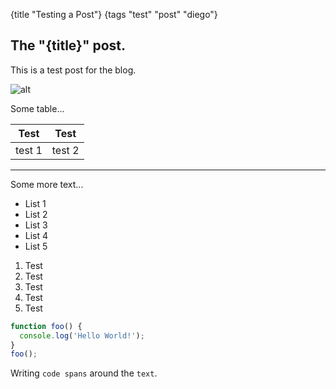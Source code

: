 {title "Testing a Post"}
{tags "test" "post" "diego"}

## The "{title}" post.
This is a test post for the blog.

![alt](https://imageio.forbes.com/specials-images/imageserve/5d35eacaf1176b0008974b54/2020-Chevrolet-Corvette-Stingray/0x0.jpg?format=jpg&crop=4560,2565,x790,y784,safe&width=960)

Some table...

|Test|Test|
|-----|-----|
|test 1|test 2|

***

Some more text...

* List 1
* List 2
* List 3
* List 4
* List 5


1. Test
2. Test
3. Test
4. Test
5. Test

```js
function foo() {
  console.log('Hello World!');
}
foo();
```

Writing `code spans` around the `text`.
